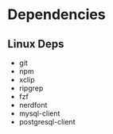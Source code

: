 # Dependencies
## Linux Deps
- git
- npm
- xclip
- ripgrep
- fzf
- nerdfont
- mysql-client
- postgresql-client
